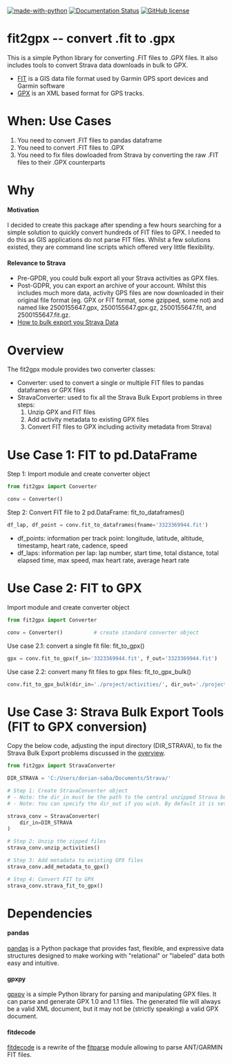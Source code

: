 [![made-with-python](https://img.shields.io/badge/Made%20with-Python-1f425f.svg)](https://www.python.org/) [![Documentation Status](https://readthedocs.org/projects/fit2gpx/badge/?version=latest)](https://fit2gpx.readthedocs.io/en/latest/?badge=latest) [![GitHub license](https://img.shields.io/badge/License-GPLv3-blue.svg)](https://www.gnu.org/licenses/gpl-3.0)

# fit2gpx -- convert .fit to .gpx
This is a simple Python library for converting .FIT files to .GPX files. It also includes tools to convert Strava data downloads in bulk to GPX.
- [FIT](https://developer.garmin.com/fit/overview/) is a GIS data file format used by Garmin GPS sport devices and Garmin software
- [GPX](https://docs.fileformat.com/gis/gpx/) is an XML based format for GPS tracks.

# When: Use Cases
1. You need to convert .FIT files to pandas dataframe 
2. You need to convert .FIT files to .GPX
3. You need to fix files dowloaded from Strava by converting the raw .FIT files to their .GPX counterparts

# Why
#### Motivation
I decided to create this package after spending a few hours searching for a simple solution to quickly convert hundreds of FIT files to GPX. I needed to do this as GIS applications do not parse FIT files. Whilst a few solutions existed, they are command line scripts which offered very little flexibility.

#### Relevance to Strava
- Pre-GPDR, you could bulk export all your Strava activities as GPX files.
- Post-GDPR, you can export an archive of your account. Whilst this includes much more data, activity GPS files are now downloaded in their original file format (eg. GPX or FIT format, some gzipped, some not) and named like 2500155647.gpx, 2500155647.gpx.gz, 2500155647.fit,  and 2500155647.fit.gz. 
- [How to bulk export you Strava Data](https://support.strava.com/hc/en-us/articles/216918437-Exporting-your-Data-and-Bulk-Export#Bulk)

# Overview
The fit2gpx module provides two converter classes: 
- Converter: used to convert a single or multiple FIT files to pandas dataframes or GPX files
- StravaConverter: used to fix all the Strava Bulk Export problems in three steps:
    1. Unzip GPX and FIT files
    2. Add activity metadata to existing GPX files
    3. Convert FIT files to GPX including activity metadata from Strava)

# Use Case 1: FIT to pd.DataFrame
Step 1: Import module and create converter object
```python
from fit2gpx import Converter

conv = Converter()
```
Step 2: Convert FIT file to 2 pd.DataFrame: fit_to_dataframes()
```python
df_lap, df_point = conv.fit_to_dataframes(fname='3323369944.fit')
```
- df_points: information per track point: longitude, latitude, altitude, timestamp, heart rate, cadence, speed
- df_laps: information per lap: lap number, start time, total distance, total elapsed time, max speed, max heart rate, average heart rate

    
# Use Case 2: FIT to GPX
Import module and create converter object
```python
from fit2gpx import Converter

conv = Converter()          # create standard converter object
```
Use case 2.1: convert a single fit file: fit_to_gpx()
```python
gpx = conv.fit_to_gpx(f_in='3323369944.fit', f_out='3323369944.fit')
```

Use case 2.2: convert many fit files to gpx files: fit_to_gpx_bulk()
```python
conv.fit_to_gpx_bulk(dir_in='./project/activities/', dir_out='./project/activities_convert/')
```

# Use Case 3: Strava Bulk Export Tools (FIT to GPX conversion)
Copy the below code, adjusting the input directory (DIR_STRAVA), to fix the Strava Bulk Export problems discussed in the [overview](#Overview).
```python
from fit2gpx import StravaConverter

DIR_STRAVA = 'C:/Users/dorian-saba/Documents/Strava/'

# Step 1: Create StravaConverter object 
# - Note: the dir_in must be the path to the central unzipped Strava bulk export folder 
# - Note: You can specify the dir_out if you wish. By default it is set to 'activities_gpx', which will be created in main Strava folder specified.

strava_conv = StravaConverter(
    dir_in=DIR_STRAVA
)

# Step 2: Unzip the zipped files
strava_conv.unzip_activities()

# Step 3: Add metadata to existing GPX files
strava_conv.add_metadata_to_gpx()

# Step 4: Convert FIT to GPX
strava_conv.strava_fit_to_gpx()
```

# Dependencies
#### pandas
[pandas](https://github.com/pandas-dev/pandas) is a Python package that provides fast, flexible, and expressive data structures designed to make working with "relational" or "labeled" data both easy and intuitive.
#### gpxpy
[gpxpy](https://github.com/tkrajina/gpxpy) is a simple Python library for parsing and manipulating GPX files. It can parse and generate GPX 1.0 and 1.1 files. The generated file will always be a valid XML document, but it may not be (strictly speaking) a valid GPX document. 
#### fitdecode
[fitdecode](https://github.com/polyvertex/fitdecode) is a rewrite of the [fitparse](https://github.com/dtcooper/python-fitparse) module allowing to parse ANT/GARMIN FIT files.